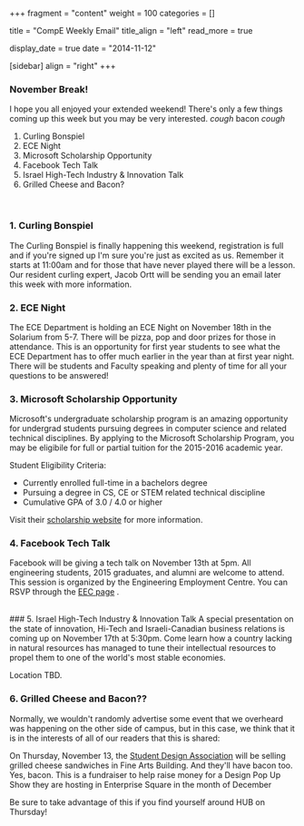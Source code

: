 +++
fragment = "content"
weight = 100
categories = []

title = "CompE Weekly Email"
title_align = "left"
read_more = true

display_date = true
date = "2014-11-12" 

[sidebar]
  align = "right"
+++
    
### November Break!


I hope you all enjoyed your extended weekend! There's only a few things coming up this week but you may be very interested. *cough* bacon *cough*
1. Curling Bonspiel
2. ECE Night
3. Microsoft Scholarship Opportunity
4. Facebook Tech Talk
5. Israel High-Tech Industry & Innovation Talk
6. Grilled Cheese and Bacon?
</br>

### 1. Curling Bonspiel

The Curling Bonspiel is finally happening this weekend, registration is full and if you're signed up I'm sure you're just as excited as us. Remember it starts at 11:00am and for those that have never played there will be a lesson. Our resident curling expert, Jacob Ortt will be sending you an email later this week with more information.
</br>

### 2. ECE Night

The ECE Department is holding an ECE Night on November 18th in the Solarium from 5-7. There will be pizza, pop and door prizes for those in attendance. This is an opportunity for first year students to see what the ECE Department has to offer much earlier in the year than at first year night. There will be students and Faculty speaking and plenty of time for all your questions to be answered!
</br>

### 3. Microsoft Scholarship Opportunity

Microsoft's undergraduate scholarship program is an amazing opportunity for undergrad students pursuing degrees in computer science and related technical disciplines. By applying to the Microsoft Scholarship Program, you may be eligibile for full or partial tuition for the 2015-2016 academic year.

Student Eligibility Criteria:
* Currently enrolled full-time in a bachelors degree
* Pursuing a degree in CS, CE or STEM related technical discipline
* Cumulative GPA of 3.0 / 4.0 or higher

Visit their [scholarship website](http://careers.microsoft.com/careers/en/us/university-programs.aspx#tab_scholarship-program-apply) for more information.
</br>

### 4. Facebook Tech Talk

Facebook will be giving a tech talk on November 13th at 5pm. All engineering students, 2015 graduates, and alumni are welcome to attend. This session is organized by the Engineering Employment Centre. You can RSVP through the [EEC page](https://www.eventbrite.ca/e/facebook-tech-talk-registration-13967684721) .

</br>
### 5. Israel High-Tech Industry & Innovation Talk
A special presentation on the state of innovation, Hi-Tech and Israeli-Canadian business relations is coming up on November 17th at 5:30pm. Come learn how a country lacking in natural resources has managed to tune their intellectual resources to propel them to one of the world's most stable economies.

Location TBD.
</br>

### 6. Grilled Cheese and Bacon??

Normally, we wouldn't randomly advertise some event that we overheard was happening on the other side of campus, but in this case, we think that it is in the interests of all of our readers that this is shared:

On Thursday, November 13, the [Student Design Association](http://www.thesda.ca/) will be selling grilled cheese sandwiches in Fine Arts Building. And they'll have bacon too. Yes, bacon. This is a fundraiser to help raise money for a Design Pop Up Show they are hosting in Enterprise Square in the month of December

Be sure to take advantage of this if you find yourself around HUB on Thursday!

